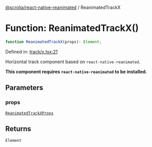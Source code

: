 [@scrolia/react-native-reanimated](../README.md) / ReanimatedTrackX

# Function: ReanimatedTrackX()

```ts
function ReanimatedTrackX(props): Element;
```

Defined in: [track/x.tsx:21](https://github.com/scrolia/react-native/blob/18a2549a1dd6520258081448edde7edcb687a096/packages/react-native-reanimated/src/track/x.tsx#L21)

Horizontal track component based on `react-native-reanimated`.

**This component requires `react-native-reanimated` to be installed.**

## Parameters

### props

[`ReanimatedTrackXProps`](../type-aliases/ReanimatedTrackXProps.md)

## Returns

`Element`
